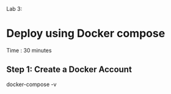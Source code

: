 Lab 3: 
# Deploy using Docker compose #
Time : 30 minutes

## Step 1: Create a Docker Account ##
docker-compose -v

